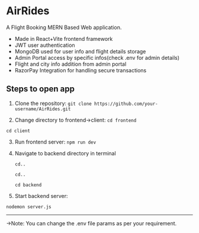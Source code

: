 
# AirRides

A Flight Booking MERN Based Web application.

- Made in React+Vite frontend framework
- JWT user authentication
- MongoDB used for user info and flight details storage
- Admin Portal access by specific infos(check .env for admin details)
- Flight and city info addition from admin portal
- RazorPay Integration for handling secure transactions


## Steps to open app

1. Clone the repository:
```git clone https://github.com/your-username/AirRides.git```

2. Change directory to frontend->client:
```cd frontend```

```cd client```

3. Run frontend server:
```npm run dev```

4. Navigate to backend directory in terminal

   ```cd..```

   ```cd..```

   ```cd backend```

5. Start backend server:

```nodemon server.js```

---

->Note: You can change the .env file params as per your requirement.


